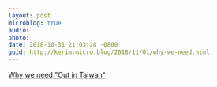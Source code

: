 ```yaml
---
layout: post
microblog: true
audio: 
photo: 
date: 2018-10-31 21:03:28 -0800
guid: http://kerim.micro.blog/2018/11/01/why-we-need.html
---
```

[Why we need "Out in Taiwan"](https://gagatai.com/en/news/why-we-need-out-taiwan1?fbclid=IwAR1m7qkSt-7ammwO7xbciZngqBFFtl_qtBXHwsynoHWOMKGwTmrC7eRDRgc)
